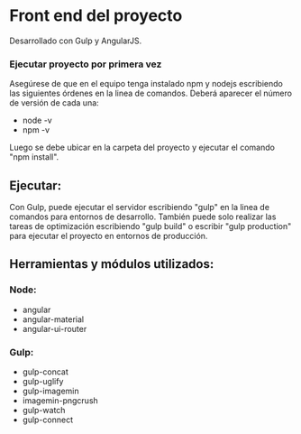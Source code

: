# Front end del proyecto #

Desarrollado con Gulp y AngularJS.

### Ejecutar proyecto por primera vez ###
Asegúrese de que en el equipo tenga instalado npm y nodejs escribiendo las siguientes órdenes en la linea de comandos. Deberá aparecer el número de versión de cada una:

* node -v
* npm -v

Luego se debe ubicar en la carpeta del proyecto y ejecutar el comando "npm install".

## Ejecutar: ##
Con Gulp, puede ejecutar el servidor escribiendo "gulp" en la linea de comandos para entornos de desarrollo. También puede solo realizar las tareas de optimización escribiendo "gulp build" o escribir "gulp production" para ejecutar el proyecto en entornos de producción.

## Herramientas y módulos utilizados: ##

### Node: ###
* angular
* angular-material
* angular-ui-router

### Gulp: ###
* gulp-concat
* gulp-uglify
* gulp-imagemin
* imagemin-pngcrush
* gulp-watch
* gulp-connect
